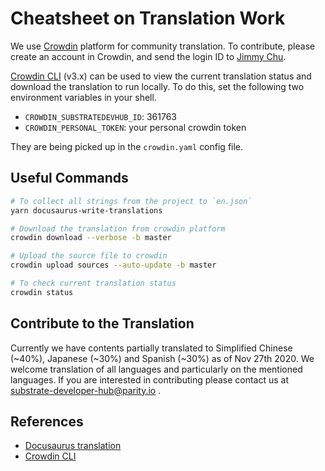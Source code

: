# Cheatsheet on Translation Work

We use [Crowdin](https://crowdin.com/) platform for community translation. To contribute, please create an account in Crowdin, and send the login ID to [Jimmy Chu](mailto:jimmy.chu@parity.io).

[Crowdin CLI](https://github.com/crowdin/crowdin-cli) (v3.x) can be used to view the current translation status and download the translation to run locally. To do this, set the following two environment variables in your shell.

- `CROWDIN_SUBSTRATEDEVHUB_ID`: 361763
- `CROWDIN_PERSONAL_TOKEN`: your personal crowdin token

They are being picked up in the `crowdin.yaml` config file.

## Useful Commands

```bash
# To collect all strings from the project to `en.json`
yarn docusaurus-write-translations

# Download the translation from crowdin platform
crowdin download --verbose -b master

# Upload the source file to crowdin
crowdin upload sources --auto-update -b master

# To check current translation status
crowdin status
```

## Contribute to the Translation

Currently we have contents partially translated to Simplified Chinese (~40%), Japanese (~30%) and Spanish (~30%) as of Nov 27th 2020. We welcome translation of all languages and particularly on the mentioned languages. If you are interested in contributing please contact us at [substrate-developer-hub@parity.io](mailto:substrate-developer-hub@parity.io) .

## References

- [Docusaurus translation](https://docusaurus.io/docs/en/translation)
- [Crowdin CLI](https://support.crowdin.com/cli-tool/)
